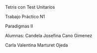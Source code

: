 Tetris con Test Unitarios

Trabajo Práctico N1

Paradigmas II

Alumnas:
Candela Josefina Cano Gimenez

Carla Valentina Marturet Ojeda
